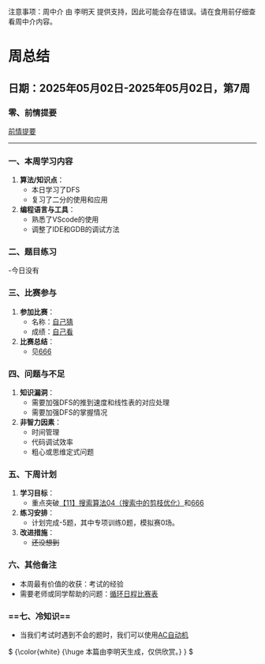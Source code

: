 注意事项：周中介 由 李明天 提供支持，因此可能会存在错误。请在食用前仔细查看周中介内容。
# **周总结**  
## **日期**：2025年05月02日-2025年05月02日，第7周  
### **零、前情提要**
[前情提要](https://yuanyinoj.cn/blog/18/68134467dd24c7dd76962dd8)
___
### **一、本周学习内容**  
1. **算法/知识点**：  
   - 本日学习了DFS
   - 复习了二分的使用和应用 
1. **编程语言与工具**：  
   - 熟悉了VScode的使用  
   - 调整了IDE和GDB的调试方法  


### **二、题目练习**  
-今日没有

### **三、比赛参与**  
1. **参加比赛**：  
   - 名称：[自己猜](https://yuanyinoj.cn/blog/18/6813440edd24c7dd76962dca#1746093070298) 
   - 成绩：[自己看](https://yuanyinoj.cn/blog/18/6813440edd24c7dd76962dca#1746093070298)  
1. **比赛总结**：  
    - 见[666](https://yuanyinoj.cn/blog/18/681494ebdd24c7dd76967ed6#1746179307366)


### **四、问题与不足**  
1. **知识漏洞**：  
   - 需要加强DFS的推到速度和线性表的对应处理  
   - 需要加强DFS的掌握情况  
1. **非智力因素**：  
   - 时间管理  
   - 代码调试效率  
   - 粗心或思维定式问题  


### **五、下周计划**  
1. **学习目标**：  
   - 重点突破[【11】搜索算法04（搜索中的剪枝优化）](http://bbcoj.cn/training/4)和[666](https://www.luogu.com.cn/paste/gjn1xpub)  
1. **练习安排**：  
   - 计划完成-5题，其中专项训练0题，模拟赛0场。  
1. **改进措施**：  
   - ~~还没想到~~  


### **六、其他备注**  
  - 本周最有价值的收获：考试的经验
  - 需要老师或同学帮助的问题：[循环日程比赛表](http://bbcoj.cn/training/49/problem/BA102)


### ==**七、冷知识**==
  - 当我们考试时遇到不会的题时，我们可以使用[AC自动机](https://www.luogu.com.cn/problem/P5357)

$ {\color{white} {\huge 本篇由李明天生成，仅供欣赏。} } $